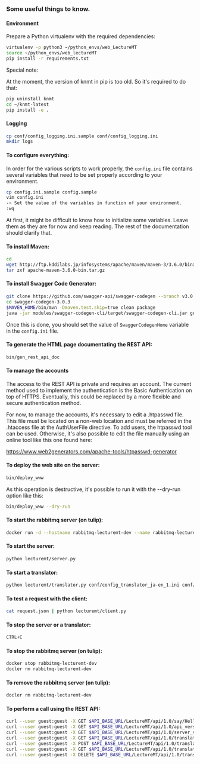 ### Some useful things to know.

#### Environment

Prepare a Python virtualenv with the required dependencies:

```bash
virtualenv -p python3 ~/python_envs/web_LectureMT
source ~/python_envs/web_lectureMT
pip install -r requirements.txt  
```

Special note: 

At the moment, the version of knmt in pip is too old.
So it's required to do that:

```bash
pip uninstall knmt
cd ~/knmt-latest
pip install -e .
```


#### Logging

```bash
cp conf/config_logging.ini.sample conf/config_logging.ini
mkdir logs
```


#### To configure everything:

In order for the various scripts to work properly, the ```config.ini``` file contains several variables that need to be set properly according to your environment.

```bash
cp config.ini.sample config.sample
vim config.ini
-> Set the value of the variables іn function of your environment.
:wq
```

At first, it might be difficult to know how to initialize some variables.  Leave them as they are for now and keep reading.  The rest of the documentation should clarify that.


#### To install Maven:

```bash
cd 
wget http://ftp.kddilabs.jp/infosystems/apache/maven/maven-3/3.6.0/binaries/apache-maven-3.6.0-bin.tar.gz
tar zxf apache-maven-3.6.0-bin.tar.gz
```


#### To install Swagger Code Generator:

```bash
git clone https://github.com/swagger-api/swagger-codegen --branch v3.0.3 swagger-codegen-3.0.3
cd swagger-codegen-3.0.3
$MAVEN_HOME/bin/mvn -Dmaven.test.skip=true clean package
java -jar modules/swagger-codegen-cli/target/swagger-codegen-cli.jar generate -i doc/api.waml -l html2 -o /tmp/rest_api
```

Once this is done, you should set the value of ```SwaggerCodegenHome``` variable in the ```config.ini``` file.


#### To generate the HTML page documentating the REST API:

```bash
bin/gen_rest_api_doc
```


#### To manage the accounts

The access to the REST API is private and requires an account.
The current method used to implement the authentication is the Basic Authentication on top of HTTPS.
Eventually, this could be replaced by a more flexible and secure authentication method.

For now, to manage the accounts, it's necessary to edit a .htpasswd file.
This file must be located on a non-web location and must be referred in the .htaccess file at the AuthUserFile directive.
To add users, the htpasswd tool can be used.  Otherwise, it's also possible to edit the file manually using an online tool like
this one found here:

https://www.web2generators.com/apache-tools/htpasswd-generator


#### To deploy the web site on the server:

```bash
bin/deploy_www
```

As this operation is destructive, it's possible to run it with the --dry-run option like this:

```bash
bin/deploy_www --dry-run
```


#### To start the rabbitmq server (on tulip):

```bash
docker run -d --hostname rabbitmq-lecturemt-dev --name rabbitmq-lecturemt-dev -p 51010:15672 -p 51011:5672 -e  RABBITMQ_DEFAULT_USER=lecturemt-dev -e RABBITMQ_DEFAULT_PASS=****** rabbitmq:3-management

```


#### To start the server:

```bash
python lecturemt/server.py
```


#### To start a translator:

```bash
python lecturemt/translator.py conf/config_translator_ja-en_1.ini conf/config_translator_ja-en_1_logging.ini

```


#### To test a request with the client:

```bash
cat request.json | python lecturemt/client.py
```


#### To stop the server or a translator:

```bash
CTRL+C
```


#### To stop the rabbitmq server (on tulip):

```bash
docker stop rabbitmq-lecturemt-dev
docler rm rabbitmq-lecturemt-dev
```


#### To remove the rabbitmq server (on tulip):

```bash
docler rm rabbitmq-lecturemt-dev
```


#### To perform a call using the REST API:

```bash
curl --user guest:guest -X GET $API_BASE_URL/LectureMT/api/1.0/say/Hello
curl --user guest:guest -X GET $API_BASE_URL/LectureMT/api/1.0/api_version
curl --user guest:guest -X GET $API_BASE_URL/LectureMT/api/1.0/server_version
curl --user guest:guest -X GET $API_BASE_URL/LectureMT/api/1.0/translations
curl --user guest:guest -X POST $API_BASE_URL/LectureMT/api/1.0/translation
curl --user guest:guest -X GET $API_BASE_URL/LectureMT/api/1.0/translation/{trans_id}
curl --user guest:guest -X DELETE $API_BASE_URL/LectureMT/api/1.0/translation/{trans_id}
```



